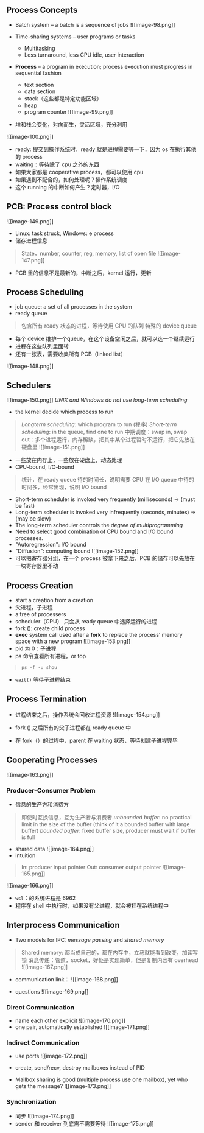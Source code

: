 ## Process Concepts
* Batch system – a batch is a sequence of jobs
![[image-98.png]]

* Time-sharing systems – user programs or tasks
  * Multitasking
  * Less turnaround, less CPU idle, user interaction
* **Process** – a program in execution; process execution must progress in sequential fashion
  * text section
  * data section
  * stack（这些都是特定功能区域）
  * heap
  * program counter
![[image-99.png]]

* 堆和栈会变化，对向而生，灵活区域，充分利用

![[image-100.png]]

* ready: 提交到操作系统时，ready 就是进程需要等一下，因为 os 在执行其他的 process
* waiting：等待除了 cpu 之外的东西
* 如果大家都是 cooperative process，都可以使用 cpu
* 如果遇到不配合的，如何处理呢？操作系统调度
* 这个 running 的中断如何产生？定时器，I/O

## PCB: Process control block

![[image-149.png]]
* Linux: task struck, Windows: e process
* 储存进程信息
> State，number, counter, reg, memory, list of open file
![[image-147.png]]

* PCB 里的信息不是最新的，中断之后，kernel 运行，更新

## Process Scheduling
* job queue: a set of all processes in the system
* ready queue
> 包含所有 ready 状态的进程，等待使用 CPU 的队列
> 特殊的 device queue

* 每个 device 维护一个queue，在这个设备空闲之后，就可以选一个继续运行
* 进程在这些队列里面转
* 还有一张表，需要收集所有 PCB（linked list）

![[image-148.png]]


## Schedulers
![[image-150.png]]
*UNIX and Windows do not use long-term scheduling*
* the kernel decide which process to run
> *Longterm scheduling*: which program to run (程序)
> *Short-term scheduling*: in the queue, find one to run
> 中期调度：swap in, swap out：多个进程运行，内存稀缺，把其中某个进程暂时不运行，把它先放在硬盘里
![[image-151.png]]
* 一些放在内存上，一些放在硬盘上，动态处理
* CPU-bound, I/O-bound
> 统计，在 ready queue 待的时间长，说明需要 CPU
> 在 I/O queue 中待的时间多，经常出现，说明 I/O bound

* Short-term scheduler is invoked very frequently (milliseconds) ⇒ (must be fast)
* Long-term scheduler is invoked very infrequently (seconds, minutes) ⇒ (may be slow)
* The long-term scheduler controls the _degree of multiprogramming_
* Need to select good combination of CPU bound and I/O bound processes.
* "Autoregression": I/O bound
* "Diffusion": computing bound
![[image-152.png]]
* 可以把寄存器分组，在一个 process 被拿下来之后，PCB 的储存可以先放在一块寄存器里不动

## Process Creation
* start a creation from a creation
* 父进程，子进程
* a tree of processers
* scheduler（CPU） 只会从 ready queue 中选择运行的进程
* fork (): create child process
* **exec** system call used after a **fork** to replace the process’ memory space with a new program
![[image-153.png]]
* pid 为 0：子进程
* ps 命令查看所有进程，or top
> `ps -f -u shou`
* `wait()` 等待子进程结束

## Process Termination
* 进程结束之后，操作系统会回收进程资源
![[image-154.png]]

* fork () 之后所有的父子进程都在 ready queue 中
* 在 fork（）的过程中，parent 在 waiting 状态，等待创建子进程完毕

## Cooperating Processes
![[image-163.png]]

### Producer-Consumer Problem
* 信息的生产方和消费方
> 即使时互换信息，互为生产者与消费者
> *unbounded buffer*: no practical limit in the size of the buffer (think of it a bounded buffer with large buffer)
> *bounded buffer*: fixed buffer size, producer must wait if buffer is full
* shared data
![[image-164.png]]
* intuition
> In: producer input pointer
> Out: consumer output pointer
![[image-165.png]]

![[image-166.png]]

* `wsl`：的系统进程是 6962
* 程序在 shell 中执行时，如果没有父进程，就会被挂在系统进程中

## Interprocess Communication
* Two models for IPC: *message passing* and *shared memory*
> Shared memory: 都当成自己的，都在内存中，立马就能看到改变，加读写锁
> 消息传递：管道，socket，好处是实现简单，但是复制内容有 overhead
![[image-167.png]]


* communication link：
![[image-168.png]]

* questions
![[image-169.png]]
### Direct Communication
* name each other explicit
![[image-170.png]]
* one pair, automatically established
![[image-171.png]]

### Indirect Communication
* use ports
![[image-172.png]]

* create, send/recv, destroy mailboxes instead of PID

* Mailbox sharing is good (multiple process use one mailbox), yet who gets the message?
![[image-173.png]]

### Synchronization
* 同步
![[image-174.png]]
* sender 和 receiver 到底需不需要等待
![[image-175.png]]
